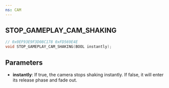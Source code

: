 ```yaml
---
ns: CAM
---
```

## STOP_GAMEPLAY_CAM_SHAKING

```c
// 0x0EF93E9F3D08C178 0xFD569E4E
void STOP_GAMEPLAY_CAM_SHAKING(BOOL instantly);
```


## Parameters
* **instantly**: If true, the camera stops shaking instantly. If false, it will enter its release phase and fade out.

